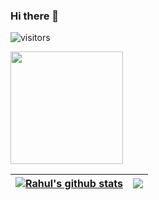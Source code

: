 ### Hi there 👋

![visitors](https://visitor-badge.glitch.me/badge?page_id=page.id)

<img height="180em" src="https://github-readme-stats.vercel.app/api?username=rahulsingh336&show_icons=true&hide_border=true&&count_private=true&include_all_commits=true" />


| <a href="https://github.com/rahulsingh336/github-readme-stats"><img align="center" src="https://github-readme-stats.vercel.app/api?username=rahulsingh336&show_icons=true&include_all_commits=true&theme=buefy&hide_border=true" alt="Rahul's github stats" /></a> | <a href="https://github.com/rahulsingh336/github-readme-stats"><img align="center" src="https://github-readme-stats.vercel.app/api/top-langs/?username=rahulsingh336&layout=compact&theme=buefy&hide_border=true" /></a> |
| ------------- | ------------- |


<!--
**rahulsingh336/rahulsingh336** is a ✨ _special_ ✨ repository because its `README.md` (this file) appears on your GitHub profile.

Here are some ideas to get you started:

- 🔭 I’m currently working on ...
- 🌱 I’m currently learning ...
- 👯 I’m looking to collaborate on ...
- 🤔 I’m looking for help with ...
- 💬 Ask me about ...
- 📫 How to reach me: ...
- 😄 Pronouns: ...
- ⚡ Fun fact: ...
-->
